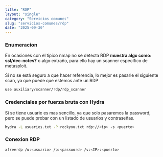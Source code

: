 ```yaml
---
title: "RDP"
layout: "single"
category: "Servicios comunes"
slug: "servicios-comunes/rdp"
date: "2025-09-30"
---
```


### Enumeracion
En ocasiones con el tipico nmap no se detecta RDP **muestra algo como: ssl/dec-notes?** o algo extraño, para ello hay un scanner específico de metasploit.

Si no se está seguro a que hacer referencia, lo mejor es pasarle el siguiente scan, ya que puede que estemos ante un RDP
```bash
use auxiliary/scanner/rdp/rdp_scanner
```

### Credenciales por fuerza bruta con Hydra
Si se tiene usuario es mas sencillo, ya que solo pasaremos la password, pero se puede probar con un listado de usuarios y contraseñas.
```bash
hydra -L usuarios.txt -P rockyou.txt rdp://<ip> -s <puerto>
```

### Conexion RDP
```bash
xfreerdp /u:<usuario> /p:<password> /v:<IP>:<puerto>
```

